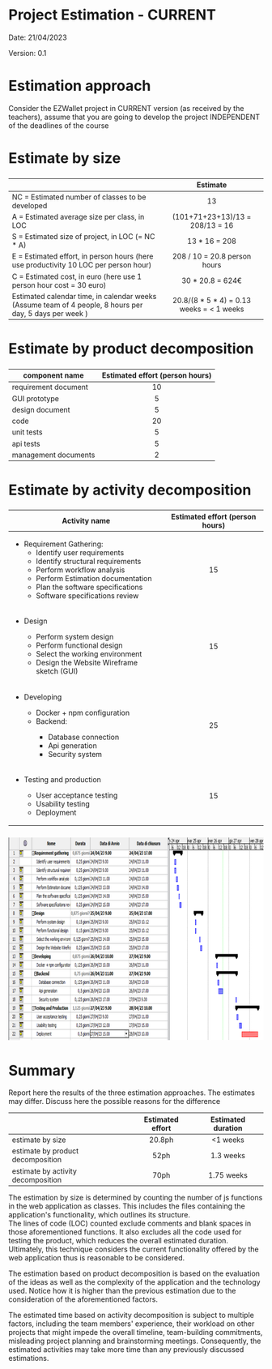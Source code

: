# Project Estimation - CURRENT
Date: 21/04/2023

Version: 0.1


# Estimation approach
Consider the EZWallet  project in CURRENT version (as received by the teachers), assume that you are going to develop the project INDEPENDENT of the deadlines of the course
# Estimate by size
### 
|             | Estimate                        |             
| ----------- | :-------------------------------: |  
| NC =  Estimated number of classes to be developed   |    13                   |             
|  A = Estimated average size per class, in LOC       |       (101+71+23+13)/13 = 208/13 = 16                   | 
| S = Estimated size of project, in LOC (= NC * A) |13 * 16 = 208  |
| E = Estimated effort, in person hours (here use productivity 10 LOC per person hour)  |       208 / 10 = 20.8 person hours                               |   
| C = Estimated cost, in euro (here use 1 person hour cost = 30 euro) | 30 * 20.8 = 624€ | 
| Estimated calendar time, in calendar weeks (Assume team of 4 people, 8 hours per day, 5 days per week ) |    20.8/(8 * 5 * 4)  = 0.13 weeks = < 1 weeks              |               

# Estimate by product decomposition
### 
|         component name    | Estimated effort (person hours)   |             
| ----------- | :-------------------------------: | 
|requirement document    |  10 |
| GUI prototype |   5|
|design document | 5|
|code | 20|
| unit tests | 5|
| api tests | 5|
| management documents  | 2|


# Estimate by activity decomposition
### 
|         Activity name    | Estimated effort (person hours)   |             
| ----------- | :-------------------------------: | 
| <ul> <li> Requirement Gathering: <ul> <li> Identify user requirements</li><li> Identify structural requirements</li><li>Perform workflow analysis</li><li>Perform Estimation documentation</li><li>Plan the software specifications</li><li>Software specifications review</li></ul></ul>| 15 |
|<ul> <li>Design</li><ul><li>Perform system design</li><li>Perform functional design</li><li>Select the working environment</li><li>Design the Website Wireframe sketch (GUI)</li></ul> </ul>| 15 |
| <ul><li>Developing</li><ul><li>Docker + npm configuration</li><li>Backend:</li><ul><li>Database connection</li> <li>Api generation</li><li>Security system</li></ul></ul> |25|
| <ul><li>Testing and production</li><ul><li>User acceptance testing</li><li>Usability testing</li><li>Deployment</li></ul> |15 |
###


<div style="text-align:center"><img src="./media/V1/grantt.png"  width="800" height="400"/></div>

# Summary

Report here the results of the three estimation approaches. The  estimates may differ. Discuss here the possible reasons for the difference

|             | Estimated effort                        |   Estimated duration |          
| ----------- | :-------------------------------: | :---------------:|
| estimate by size |20.8ph|<1 weeks
| estimate by product decomposition | 52ph|1.3 weeks
| estimate by activity decomposition |70ph|1.75 weeks



The estimation by size is determined by counting the number of js functions in the web application as classes. This includes the files containing the application's functionality, which outlines its structure.\
The lines of code (LOC) counted exclude comments and blank spaces in those aforementioned functions. It also excludes all the code used for testing the product, which reduces the overall estimated duration.\
Ultimately, this technique considers the current functionality offered by the web application thus is reasonable to be considered. 

The estimation based on product decomposition is based on the evaluation of the ideas as well as the complexity of the application and the technology used. Notice how it is higher than the previous estimation due to the consideration of the aforementioned factors.

The estimated time based on activity decomposition is subject to multiple factors, including the team members' experience, their workload on other projects that might impede the overall timeline, team-building commitments, misleading project planning and brainstorming meetings. Consequently, the estimated activities may take more time than any previously discussed estimations.